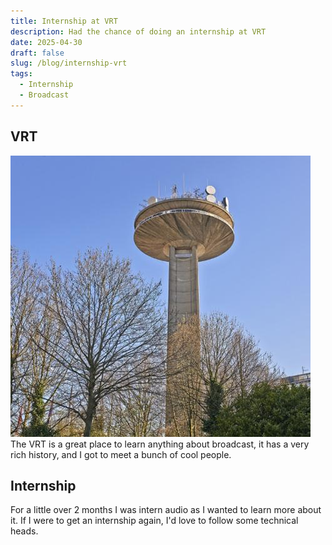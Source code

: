 ```yaml
---
title: Internship at VRT
description: Had the chance of doing an internship at VRT
date: 2025-04-30
draft: false
slug: /blog/internship-vrt
tags:
  - Internship
  - Broadcast
---
```


## VRT

![Alt text](image.png)
The VRT is a great place to learn anything about broadcast, it has a very rich history, and I got to meet a bunch of cool people.

## Internship

For a little over 2 months I was intern audio as I wanted to learn more about it. If I were to get an internship again, I'd love to follow some technical heads.
